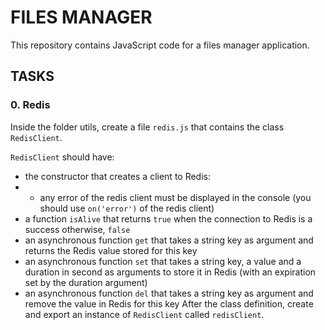 # FILES MANAGER
This repository contains JavaScript code for a files manager application.

## TASKS

### 0. Redis
Inside the folder utils, create a file `redis.js` that contains the class `RedisClient`.

`RedisClient` should have:

- the constructor that creates a client to Redis:
- - any error of the redis client must be displayed in the console (you should use `on('error')` of the redis client)
- a function `isAlive` that returns `true` when the connection to Redis is a success otherwise, `false`
- an asynchronous function `get` that takes a string key as argument and returns the Redis value stored for this key
- an asynchronous function `set` that takes a string key, a value and a duration in second as arguments to store it in Redis (with an expiration set by the duration argument)
- an asynchronous function `del` that takes a string key as argument and remove the value in Redis for this key
After the class definition, create and export an instance of `RedisClient` called `redisClient`.
